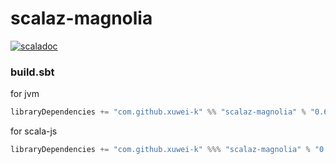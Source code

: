# scalaz-magnolia

[![scaladoc](https://javadoc-badge.appspot.com/com.github.xuwei-k/scalaz-magnolia_2.12.svg?label=scaladoc)](https://javadoc-badge.appspot.com/com.github.xuwei-k/scalaz-magnolia_2.12?javadocio=true)

### build.sbt

for jvm

```scala
libraryDependencies += "com.github.xuwei-k" %% "scalaz-magnolia" % "0.6.0"
```

for scala-js

```scala
libraryDependencies += "com.github.xuwei-k" %%% "scalaz-magnolia" % "0.6.0"
```
